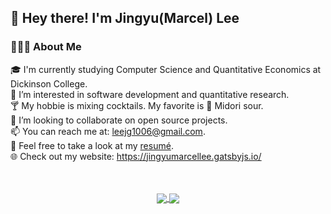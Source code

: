 ## 👋  Hey there! I'm Jingyu(Marcel) Lee

### **👨🏻‍💻  About Me**<br/>

🎓  I'm currently studying Computer Science and Quantitative Economics at Dickinson College.<br/>
🌱  I’m interested in software development and quantitative research.<br/>
🍸  My hobbie is mixing cocktails. My favorite is 🍈 Midori sour. <br/>
💞️  I’m looking to collaborate on open source projects.<br/>
📫  You can reach me at: leejg1006@gmail.com.<br/>
📄  Feel free to take a look at my [resumé](Resume_JingyuLee.pdf). <br/>
🌐  Check out my website: https://jingyumarcellee.gatsbyjs.io/<br/>
<br/>
<br/>
<p align="center">
<a href="https://github.com/JingyuMarcelLee">
  <img align="center"  src="https://github-readme-stats-eight-theta.vercel.app/api?username=JingyuMarcelLee&show_icons=true&theme=dracula&include_all_commits=true&count_private=true&hide=stars" />
  <img align="center"  src="https://github-readme-stats-eight-theta.vercel.app/api/top-langs/?username=JingyuMarcelLee&layout=compact&langs_count=8&theme=dracula" />
</a>
</p>
